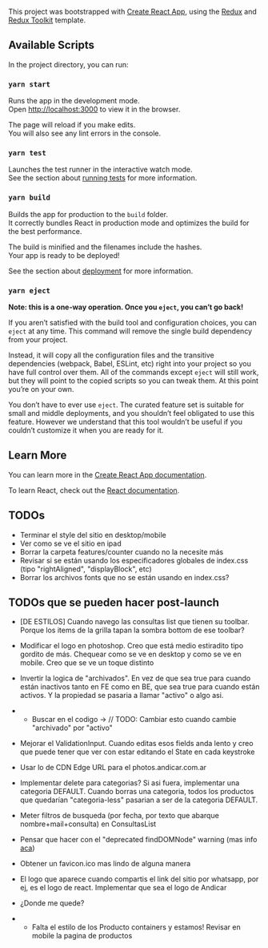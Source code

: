 This project was bootstrapped with [Create React App](https://github.com/facebook/create-react-app), using the [Redux](https://redux.js.org/) and [Redux Toolkit](https://redux-toolkit.js.org/) template.

## Available Scripts

In the project directory, you can run:

### `yarn start`

Runs the app in the development mode.<br />
Open [http://localhost:3000](http://localhost:3000) to view it in the browser.

The page will reload if you make edits.<br />
You will also see any lint errors in the console.

### `yarn test`

Launches the test runner in the interactive watch mode.<br />
See the section about [running tests](https://facebook.github.io/create-react-app/docs/running-tests) for more information.

### `yarn build`

Builds the app for production to the `build` folder.<br />
It correctly bundles React in production mode and optimizes the build for the best performance.

The build is minified and the filenames include the hashes.<br />
Your app is ready to be deployed!

See the section about [deployment](https://facebook.github.io/create-react-app/docs/deployment) for more information.

### `yarn eject`

**Note: this is a one-way operation. Once you `eject`, you can’t go back!**

If you aren’t satisfied with the build tool and configuration choices, you can `eject` at any time. This command will remove the single build dependency from your project.

Instead, it will copy all the configuration files and the transitive dependencies (webpack, Babel, ESLint, etc) right into your project so you have full control over them. All of the commands except `eject` will still work, but they will point to the copied scripts so you can tweak them. At this point you’re on your own.

You don’t have to ever use `eject`. The curated feature set is suitable for small and middle deployments, and you shouldn’t feel obligated to use this feature. However we understand that this tool wouldn’t be useful if you couldn’t customize it when you are ready for it.

## Learn More

You can learn more in the [Create React App documentation](https://facebook.github.io/create-react-app/docs/getting-started).

To learn React, check out the [React documentation](https://reactjs.org/).

## TODOs
- Terminar el style del sitio en desktop/mobile
- Ver como se ve el sitio en ipad
- Borrar la carpeta features/counter cuando no la necesite más
- Revisar si se están usando los especificadores globales de index.css (tipo "rightAligned", "displayBlock", etc)
- Borrar los archivos fonts que no se están usando en index.css?

## TODOs que se pueden hacer post-launch
- [DE ESTILOS] Cuando navego las consultas list que tienen su toolbar. Porque los items de la grilla tapan la sombra bottom de ese toolbar?
- Modificar el logo en photoshop. Creo que está medio estiradito tipo gordito de más. Chequear como se ve en desktop y como se ve en mobile. Creo que se ve un toque distinto
- Invertir la logica de "archivados". En vez de que sea true para cuando están inactivos tanto en FE como en BE, que sea true para cuando están activos. Y la propiedad se pasaria a llamar "activo" o algo asi.
- - Buscar en el codigo -> // TODO: Cambiar esto cuando cambie "archivado" por "activo"
- Mejorar el ValidationInput. Cuando editas esos fields anda lento y creo que puede tener que ver con estar editando el State en cada keystroke
- Usar lo de CDN Edge URL para el photos.andicar.com.ar
- Implementar delete para categorias? Si asi fuera, implementar una categoria DEFAULT. Cuando borras una categoria, todos los productos que quedarían "categoria-less" pasarian a ser de la categoria DEFAULT.
- Meter filtros de busqueda (por fecha, por texto que abarque nombre+mail+consulta) en ConsultasList
- Pensar que hacer con el "deprecated findDOMNode" warning (mas info [aca](https://github.com/nanxiaobei/react-slide-routes))
- Obtener un favicon.ico mas lindo de alguna manera
- El logo que aparece cuando compartis el link del sitio por whatsapp, por ej, es el logo de react. Implementar que sea el logo de Andicar


- ¿Donde me quede?
- - Falta el estilo de los Producto containers y estamos! Revisar en mobile la pagina de productos





